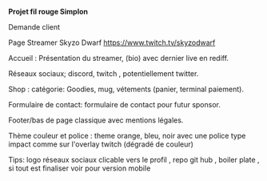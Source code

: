 
**Projet fil rouge Simplon**

Demande client 

Page Streamer Skyzo Dwarf https://www.twitch.tv/skyzodwarf 

Accueil : Présentation du streamer, (bio) avec dernier live en rediff.

Réseaux sociaux; discord, twitch , potentiellement twitter.

Shop : catégorie: Goodies, mug, vétements (panier, terminal paiement).

Formulaire de contact: formulaire de contact pour futur sponsor.

Footer/bas de page classique avec mentions légales.

Thème couleur et police : theme orange, bleu, noir avec une police type impact comme sur l'overlay twitch (dégradé de couleur)

Tips: logo réseaux sociaux clicable vers le profil , repo git hub , boiler plate , si tout est finaliser voir pour version mobile
